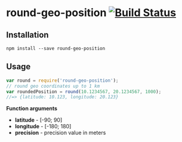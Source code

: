 # round-geo-position [![Build Status](https://travis-ci.org/treble-snake/round-geo-position.svg?branch=master)](https://travis-ci.org/treble-snake/round-geo-position)

## Installation
```
npm install --save round-geo-position
```

## Usage
```js
var round = require('round-geo-position');
// round geo coordinates up to 1 km
var roundedPosition = round(10.1234567, 20.1234567, 1000);
//=> {latitude: 10.123, longitude: 20.123}
```

**Function arguments**
* **latitude** - \[-90; 90\]
* **longitude** - \[-180; 180\]
* **precision** - precision value in meters
